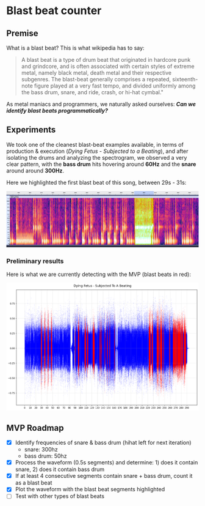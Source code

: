 # Blast beat counter

## Premise
What is a blast beat? This is what wikipedia has to say:
> A blast beat is a type of drum beat that originated in hardcore punk and grindcore, and is often associated with
> certain styles of extreme metal, namely black metal, death metal and their respective subgenres. The blast-beat
> generally comprises a repeated, sixteenth-note figure
> played
> at a very fast tempo, and divided uniformly among the bass drum, snare, and ride, crash, or hi-hat cymbal."

As metal maniacs and programmers, we naturally asked ourselves:
**_Can we identify blast beats programmatically?_**

## Experiments
We took one of the cleanest blast-beat examples available, in terms of production & execution (_Dying Fetus - Subjected to a Beating_), and after isolating the drums and analyzing the spectrogram, we observed a very clear pattern, with the **bass drum** hits hovering around **60Hz** and the **snare** around around **300Hz**. 

Here we highlighted the first blast beat of this song, between 29s - 31s:

![audacity_analysis.png](output/audacity_analysis.png)

### Preliminary results
Here is what we are currently detecting with the MVP (blast beats in red):

![Dying_Fetus___Subjected_To_A_Beating.png](output/Dying_Fetus___Subjected_To_A_Beating.png)

## MVP Roadmap

- [X] Identify frequencies of snare & bass drum (hihat left for next iteration)
    - snare: 300hz
    - bass drum: 50hz
- [X] Process the waveform (0.5s segments) and determine: 1) does it contain snare, 2) does it contain bass drum
- [X] If at least 4 consecutive segments contain snare + bass drum, count it as a blast beat
- [X] Plot the waveform with the blast beat segments highlighted
- [ ] Test with other types of blast beats

